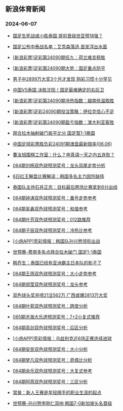 ## 新浪体育新闻 
### 2024-06-07

+ [国足生死战或小胜泰国 提前晋级世亚预18强？](https://sports.sina.com.cn/l/2024-06-06/doc-inaxtxfp6350322.shtml)

+ [国足公布中泰战名单：艾克森落选 首发浮出水面](https://sports.sina.com.cn/china/2024-06-06/doc-inaxuqcf6131038.shtml)

+ [[新浪彩票]足彩第24090期任九：荷兰难言稳胜](https://sports.sina.com.cn/l/2024-06-06/doc-inaxtxfp6357166.shtml)

+ [[新浪彩票]足彩第24090期大势：国足重点防平](https://sports.sina.com.cn/l/2024-06-06/doc-inaxtxfp6356472.shtml)

+ [男子中2899万大奖3个月才发现 购彩习惯十分罕见](https://sports.sina.com.cn/l/2024-06-06/doc-inaxtxfp6346866.shtml)

+ [中国VS泰国 决胜沈阳！国足最难确定的右后卫](https://sports.sina.com.cn/china/2024-06-06/doc-inaxuive5032146.shtml)

+ [[新浪彩票]足彩第24090期冷热指数：越南低温取胜](https://sports.sina.com.cn/l/2024-06-06/doc-inaxtxfk5198511.shtml)

+ [[新浪彩票]足彩24090期投注策略：伊拉克信心不足](https://sports.sina.com.cn/l/2024-06-06/doc-inaxtxfk5201876.shtml)

+ [[新浪彩票]足彩第24090期盈亏指数：澳大利亚客胜](https://sports.sina.com.cn/l/2024-06-06/doc-inaxtxfk5199583.shtml)

+ [拜合拉木抽射破门扳平比分 国足暂1-1泰国](https://sports.sina.com.cn/china/national/2024-06-06/doc-inaxveyu4797269.shtml)

+ [中国足球彩票胜负彩24091期澳盘最新赔率(06.06)](https://sports.sina.com.cn/l/2024-06-06/doc-inaxuqca4972403.shtml)

+ [曹汝旭围棋工作室：什么？申真谞一天之内五连败？](https://sports.sina.com.cn/go/2024-06-06/doc-inaxuysw4809791.shtml)

+ [064期刘杨双色球预测奖号：龙头凤尾走势分析](https://sports.sina.com.cn/l/2024-06-06/doc-inaxuuky4872180.shtml)

+ [6日红王解盘比赛解读：韩国多名主力因伤缺阵](https://sports.sina.com.cn/l/2024-06-06/doc-inaxuysz5980066.shtml)

+ [泰国队主帅石井正忠：目标最后两场比赛拿到6分出线](https://sports.sina.com.cn/china/2024-06-06/doc-inaxuivi6180568.shtml)

+ [064期钟涛双色球预测奖号：重号走势参考](https://sports.sina.com.cn/l/2024-06-06/doc-inaxuuky4871582.shtml)

+ [064期吴鑫双色球预测奖号：和值参考](https://sports.sina.com.cn/l/2024-06-06/doc-inaxuumc6031301.shtml)

+ [064期叶芳双色球预测奖号：012路推荐](https://sports.sina.com.cn/l/2024-06-06/doc-inaxuuky4873006.shtml)

+ [064期子辰双色球预测奖号：冷热比参考](https://sports.sina.com.cn/l/2024-06-06/doc-inaxuumc6032641.shtml)

+ [[小炮APP]竞彩情报：韩国队孙兴慜领衔出战](https://sports.sina.com.cn/l/2024-06-06/doc-inaxucpm6293986.shtml)

+ [世预赛-费南多失点拜合拉木破门 国足1-1泰国](https://sports.sina.com.cn/china/national/2024-06-06/doc-inaxvmhs4676158.shtml)

+ [韩乔生：泰国已经有亚洲霸主日本队的影子了](https://sports.sina.com.cn/china/national/2024-06-06/doc-inaxvmhs4691439.shtml)

+ [064期王雨双色球预测奖号：大小走势参考](https://sports.sina.com.cn/l/2024-06-06/doc-inaxuumc6032087.shtml)

+ [064期郑莹双色球预测奖号：龙头参考](https://sports.sina.com.cn/l/2024-06-06/doc-inaxuumc6030213.shtml)

+ [双色球头奖井喷21注562万 广西或爆2813万大奖](https://sports.sina.com.cn/l/2024-06-06/doc-inaxveyu4795698.shtml)

+ [064期叶荀双色球预测奖号：跨度分析](https://sports.sina.com.cn/l/2024-06-06/doc-inaxuuky4872478.shtml)

+ [065期沧海大乐透预测奖号：7+2小复式推荐](https://sports.sina.com.cn/l/2024-06-06/doc-inaxuumc6052007.shtml)

+ [064期高剑双色球预测奖号：后区分析](https://sports.sina.com.cn/l/2024-06-06/doc-inaxuuky4871343.shtml)

+ [[小炮APP]竞彩情报：乌兹别克近6场正赛连续进球](https://sports.sina.com.cn/l/2024-06-06/doc-inaxucph5138835.shtml)

+ [064期安民双色球预测奖号：大小分析](https://sports.sina.com.cn/l/2024-06-06/doc-inaxuuky4869716.shtml)

+ [064期梦凡双色球预测奖号：奇偶比分析](https://sports.sina.com.cn/l/2024-06-06/doc-inaxuumc6030468.shtml)

+ [064期余乐双色球预测奖号：大复式参考](https://sports.sina.com.cn/l/2024-06-06/doc-inaxuuky4870033.shtml)

+ [064期阿燕双色球预测奖号：三区分析](https://sports.sina.com.cn/l/2024-06-06/doc-inaxuumc6029943.shtml)

+ [常昊：新人王赛是年轻棋手的职业生涯的起点](https://sports.sina.com.cn/go/2024-06-06/doc-inaxucpm6263455.shtml)

+ [世预赛-孙兴慜李刚仁双响 韩国7-0新加坡头名晋级](https://sports.sina.com.cn/china/national/2024-06-06/doc-inaxvmhv5840278.shtml)

